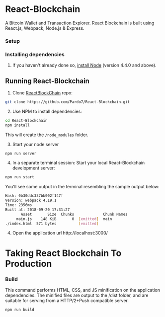 # React-Blockchain

A Bitcoin Wallet and Transaction Explorer.
React Blockchain is built using React.js, Webpack, Node.js & Express.

### Setup
### Installing dependencies

1) If you haven't already done so, [install Node](https://nodejs.org/en/) (version 4.4.0 and above).

## Running React-Blockchain

1) Clone [ReactBlockChain]() repo:

```bash
git clone https://github.com/Pardo7/React-Blockchain.git
```

2) Use NPM to install dependencies:

```bash
cd React-Blockchain
npm install
```

This will create the `/node_modules` folder.

3) Start your node server

```bash
npm run server
```

4) In a separate terminal session: Start your local React-Blockchain development server:

```bash
npm run start
```

You'll see some output in the terminal resembling the sample output below:

```bash
Hash: 0b30ddc337bb002f147f
Version: webpack 4.19.1
Time: 2356ms
Built at: 2018-09-20 17:31:27
       Asset       Size  Chunks             Chunk Names
     main.js    148 KiB       0  [emitted]  main
./index.html  571 bytes          [emitted]
```

4) Open the application url http://localhost:3000/


# Taking React Blockchain To Production
### Build

This command performs HTML, CSS, and JS minification on the application dependencies. The minified files are output to the /dist folder, and are suitable for serving from a HTTP/2+Push compatible server.

```bash
npm run build
```
